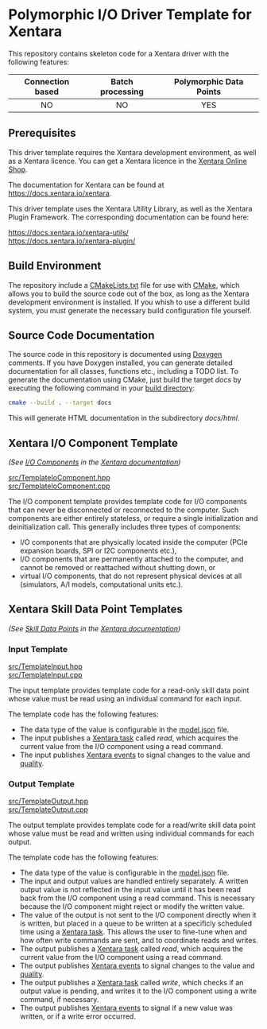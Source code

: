 # Polymorphic I/O Driver Template for Xentara

This repository contains skeleton code for a Xentara driver with the following features:

Connection based | Batch processing | Polymorphic Data Points
:--------------: | :--------------: | :---------------------:
NO               | NO               | YES

## Prerequisites

This driver template requires the Xentara development environment, as well as a Xentara licence. You can get a Xentara
licence in the [Xentara Online Shop](https://www.xentara.io/product/xentara-for-industrial-automation/).

The documentation for Xentara can be found at https://docs.xentara.io/xentara.

This driver template uses the Xentara Utility Library, as well as the Xentara Plugin Framework. The corresponding documentation can be found here:

https://docs.xentara.io/xentara-utils/  
https://docs.xentara.io/xentara-plugin/

## Build Environment

The repository include a [CMakeLists.txt](CMakeLists.txt) file for use with [CMake](https://cmake.org/), which allows you to build the source code
out of the box, as long as the Xentara development environment is installed. If you whish to use a different build system, you must generate the
necessary build configuration file yourself.

## Source Code Documentation

The source code in this repository is documented using [Doxygen](https://doxygen.nl/) comments. If you have Doxygen installed, you can
generate detailed documentation for all classes, functions etc., including a TODO list. To generate the documentation using CMake, just
build the target *docs* by executing the following command in your [build directory](https://cmake.org/cmake/help/latest/manual/cmake.1.html#generate-a-project-buildsystem):

~~~sh
cmake --build . --target docs
~~~

This will generate HTML documentation in the subdirectory *docs/html*.

## Xentara I/O Component Template

*(See [I/O Components](https://docs.xentara.io/xentara/xentara_io_components.html) in the [Xentara documentation](https://docs.xentara.io/xentara/))*

[src/TemplateIoComponent.hpp](src/TemplateIoComponent.hpp)  
[src/TemplateIoComponent.cpp](src/TemplateIoComponent.cpp)

The I/O component template provides template code for I/O components that can never be disconnected or reconnected to the computer.
Such components are either entirely stateless, or require a single initialization and deinitialization call. This generally includes
three types of components:

- I/O components that are physically located inside the computer (PCIe expansion boards, SPI or I2C components etc.),
- I/O components that are permanently attached to the computer, and cannot be removed or reattached without shutting down, or
- virtual I/O components, that do not represent physical devices at all (simulators, A/I models, computational units etc.).

## Xentara Skill Data Point Templates

*(See [Skill Data Points](https://docs.xentara.io/xentara/xentara_skill_data_points.html) in the [Xentara documentation](https://docs.xentara.io/xentara/))*

### Input Template

[src/TemplateInput.hpp](src/TemplateInput.hpp)  
[src/TemplateInput.cpp](src/TemplateInput.cpp)  

The input template provides template code for a read-only skill data point whose value must be read using an individual command for each input.

The template code has the following features:

- The data type of the value is configurable in the [model.json](https://docs.xentara.io/xentara/xentara_model_file.html) file.
- The input publishes a [Xentara task](https://docs.xentara.io/xentara/xentara_element_members.html#xentara_tasks) called *read*,
  which acquires the current value from the I/O component using a read command.
- The input publishes [Xentara events](https://docs.xentara.io/xentara/xentara_element_members.html#xentara_events) to signal changes
  to the value and [quality](https://docs.xentara.io/xentara/xentara_quality.html).

### Output Template

[src/TemplateOutput.hpp](src/TemplateOutput.hpp)  
[src/TemplateOutput.cpp](src/TemplateOutput.cpp)

The output template provides template code for a read/write skill data point whose value must be read and written using individual commands for each output.

The template code has the following features:

- The data type of the value is configurable in the [model.json](https://docs.xentara.io/xentara/xentara_model_file.html) file.
- The input and output values are handled entirely separately. A written output value is not reflected in the input value until
  it has been read back from the I/O component using a read command. This is necessary because the I/O component might reject or
  modify the written value.
- The value of the output is not sent to the I/O component directly when it is written, but placed in a queue to be written at
  a specificly scheduled time using a [Xentara task](https://docs.xentara.io/xentara/xentara_element_members.html#xentara_tasks).
  This allows the user to fine-tune when and how often write commands are sent, and to coordinate reads and writes.
- The output publishes a [Xentara task](https://docs.xentara.io/xentara/xentara_element_members.html#xentara_tasks) called *read*,
  which acquires the current value from the I/O component using a read command.
- The output publishes [Xentara events](https://docs.xentara.io/xentara/xentara_element_members.html#xentara_events) to signal changes
  to the value and [quality](https://docs.xentara.io/xentara/xentara_quality.html).
- The output publishes a [Xentara task](https://docs.xentara.io/xentara/xentara_element_members.html#xentara_tasks) called *write*,
  which checks if an output value is pending, and writes it to the I/O component using a write command, if necessary.
- The output publishes [Xentara events](https://docs.xentara.io/xentara/xentara_element_members.html#xentara_events) to signal if
  a new value was written, or if a write error occurred. 
